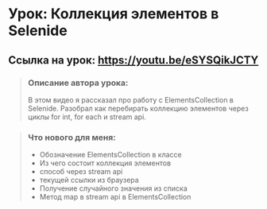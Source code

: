 # Урок: Коллекция элементов в Selenide
## Ссылка на урок: https://youtu.be/eSYSQikJCTY

> ### Описание автора урока:
>  В этом видео я рассказал про работу с ElementsCollection в Selenide. 
> Разобрал как перебирать коллекцию элементов через циклы for int, for each и stream api.

> ### Что нового для меня:
> * Обозначение ElementsCollection в классе
> * Из чего состоит коллекция элементов
> * способ через stream api
> * текущей ссылки из браузера
> * Получение случайного значения из списка
> * Метод map в stream api в ElementsCollection